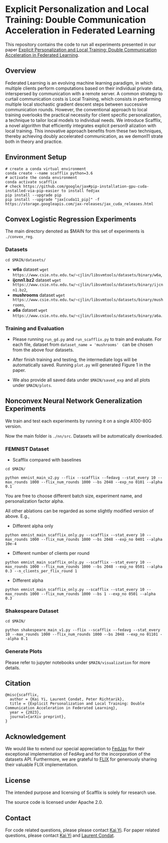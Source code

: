 # Explicit Personalization and Local Training: Double Communication Acceleration in Federated Learning

This repository contains the code to run all experiments presented in our paper [Explicit Personalization and Local Training: Double Communication Acceleration in Federated Learning](link).
  
## Overview
Federated Learning is an evolving machine learning paradigm, in which multiple clients perform computations based on their individual private data, interspersed by communication with a remote server. A common strategy to curtail communication costs is Local Training, which consists in performing multiple local stochastic gradient descent steps between successive communication rounds. However, the conventional approach to local training overlooks the practical necessity for client specific personalization, a technique to tailor local models to individual needs. We introduce Scafflix, a novel algorithm that efficiently integrates explicit person9 alization with local training. This innovative approach benefits from these two techniques, thereby achieving doubly accelerated communication, as we demon11 strate both in theory and practice.

## Environment Setup
```angular2html
# create a conda virtual environment
conda create --name scafflix python=3.6
# activate the conda environment
conda activate scafflix
# check https://github.com/google/jax#pip-installation-gpu-cuda-installed-via-pip-easier to install fedjax
pip install --upgrade pip
pip install --upgrade "jax[cuda11_pip]" -f https://storage.googleapis.com/jax-releases/jax_cuda_releases.html
```

## Convex Logistic Regression Experiments
The main directory denoted as $MAIN for this set of experiments is `./convex_reg`.

### Datasets
```
cd $MAIN/datasets/
```
* **w6a** dataset ```wget https://www.csie.ntu.edu.tw/~cjlin/libsvmtools/datasets/binary/w6a```,
* **ijcnn1.bz2** dataset ```wget https://www.csie.ntu.edu.tw/~cjlin/libsvmtools/datasets/binary/ijcnn1.bz2```,
* **mushrooms** dataset ```wget https://www.csie.ntu.edu.tw/~cjlin/libsvmtools/datasets/binary/mushrooms```,
* **a6a** dataset ```wget https://www.csie.ntu.edu.tw/~cjlin/libsvmtools/datasets/binary/a6a```.

### Training and Evaluation
- Please running `run_gd.py` and `run_scafflix.py` to train and evaluate. For each file, dataset from `dataset_name = 'mushrooms' ` can be chosen from the above four datasets. 

- After finish training and testing, the intermediate logs will be automatically saved. Running `plot.py` will generated Figure 1 in the paper. 

- We also provide all saved data under `$MAIN/saved_exp` and all plots under `$MAIN/plots`.

## Nonconvex Neural Network Generalization Experiments
We train and test each experiments by running it on a single A100-80G version. 

Now the main folder is `./nn/src`. Datasets will be automatically downloaded. 

### FEMNIST Dataset

- Scafflix compared with baselines
```
cd $MAIN/

python emnist_main_v2.py --flix --scafflix --fedavg --stat_every 10 --max_rounds 1000 --flix_num_rounds 1000 --bs 2048 --exp_no 0101 --alpha 0.1
```

You are free to choose different batch size, experiment name, and personalization factor alpha. 

All other ablations can be regarded as some slightly modified version of above. E.g.,

- Different alpha only
```
python emnist_main_scafflix_only.py --scafflix --stat_every 10 --max_rounds 1000 --flix_num_rounds 1000 --bs 2048 --exp_no 0401 --alpha 10e-4
```

- Different number of clients per round
```
python emnist_main_scafflix_only.py --scafflix --stat_every 10 --max_rounds 1000 --flix_num_rounds 1000 --bs 2048 --exp_no 0501 --alpha 0.3 --n_clients_per_flix_round 1
```

- Different alpha
```
python emnist_main_scafflix_only.py --scafflix --stat_every 10 --max_rounds 1000 --flix_num_rounds 1000 --bs 1 --exp_no 0501 --alpha 0.3
```

### Shakespeare Dataset
```
cd $MAIN/

python shakespeare_main_v1.py --flix --scafflix --fedavg --stat_every 10 --max_rounds 1000 --flix_num_rounds 1000 --bs 2048 --exp_no 01101 --alpha 0.1
```

### Generate Plots
Please refer to jupyter notebooks under `$MAIN/visualization` for more details. 

## Citation
```
@misc{scafflix,
  author = {Kai Yi, Laurent Condat, Peter Richtarik},
  title = {Explicit Personalization and Local Training: Double Communication Acceleration in Federated Learning},
  year = {2023},
  journal={arXiv preprint},
}
```

## Acknowledgement
We would like to extend our special appreciation to [FedJax](https://github.com/google/fedjax) for their exceptional implementation of FedAvg and for the incorporation of the datasets API. Furthermore, we are grateful to [FLIX](https://github.com/google/fedjax) for generously sharing their valuable FLIX implementation.

## License

The intended purpose and licensing of Scafflix is solely for research use.

The source code is licensed under Apache 2.0.

## Contact
For code related questions, please please contact [Kai Yi](https://kaiyi.me/). For paper related questions, please contact [Kai Yi](https://kaiyi.me/) and [Laurent Condat](https://lcondat.github.io/).
